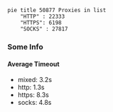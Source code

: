 
```mermaid
pie title 50877 Proxies in list
    "HTTP" : 22333
    "HTTPS": 6198
    "SOCKS" : 27817
```

### Some Info
#### Average Timeout

- mixed: 3.2s
- http: 1.3s
- https: 8.3s
- socks: 4.8s